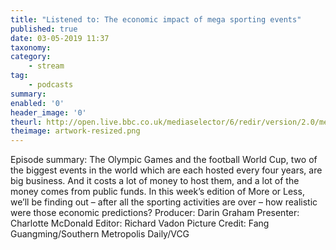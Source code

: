 ```yaml
---
title: "Listened to: The economic impact of mega sporting events"
published: true
date: 03-05-2019 11:37
taxonomy:
category:
	- stream
tag:
	- podcasts
summary:
enabled: '0'
header_image: '0'
theurl: http://open.live.bbc.co.uk/mediaselector/6/redir/version/2.0/mediaset/audio-nondrm-download/proto/http/vpid/p076wwt7.mp3
theimage: artwork-resized.png
--- 
```

Episode summary: The Olympic Games and the football World Cup, two of the biggest events in the world which are each hosted every four years, are big business. And it costs a lot of money to host them, and a lot of the money comes from public funds. In this week’s edition of More or Less, we’ll be finding out – after all the sporting activities are over – how realistic were those economic predictions? Producer: Darin Graham Presenter: Charlotte McDonald Editor: Richard Vadon Picture Credit: Fang Guangming/Southern Metropolis Daily/VCG
